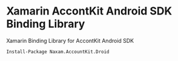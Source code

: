 # Xamarin AccontKit Android SDK Binding Library
Xamarin Binding Library for AccontKit Android SDK

```
Install-Package Naxam.AccountKit.Droid
```